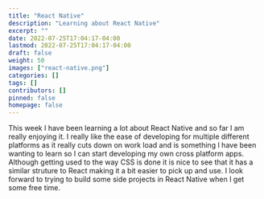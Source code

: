```yaml
---
title: "React Native"
description: "Learning about React Native"
excerpt: ""
date: 2022-07-25T17:04:17-04:00
lastmod: 2022-07-25T17:04:17-04:00
draft: false
weight: 50
images: ["react-native.png"]
categories: []
tags: []
contributors: []
pinned: false
homepage: false
---
```


This week I have been learning a lot about React Native and so far I am really enjoying it. I really like the ease of developing for multiple different platforms as it really cuts down on work load and is something I have been wanting to learn so I can start developing my own cross platform apps. Although getting used to the way CSS is done it is nice to see that it has a similar struture to React making it a bit easier to pick up and use. I look forward to trying to build some side projects in React Native when I get some free time.